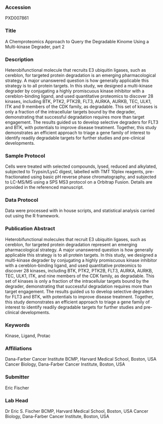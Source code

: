 ### Accession
PXD007861

### Title
A Chemproteomics Approach to Query the Degradable Kinome Using a Multi-kinase Degrader, part 2

### Description
Heterobifunctional molecule that recruits E3 ubiquitin ligases, such as cereblon, for targeted protein degradation is an emerging pharmacological strategy. A major unanswered question is how generally applicable this strategy is to all protein targets. In this study, we designed a multi-kinase degrader by conjugating a highly promiscuous kinase inhibitor with a cereblon-binding ligand, and used quantitative proteomics to discover 28 kinases, including BTK, PTK2, PTK2B, FLT3, AURKA, AURKB, TEC, ULK1, ITK and 9 members of the CDK family, as degradable. This set of kinases is only a fraction of the intracellular targets bound by the degrader, demonstrating that successful degradation requires more than target engagement. The results guided us to develop selective degraders for FLT3 and BTK, with potentials to improve disease treatment. Together, this study demonstrates an efficient approach to triage a gene family of interest to identify readily degradable targets for further studies and pre-clinical developments.

### Sample Protocol
Cells were treated with selected compounds, lysed, reduced and alkylated, subjected to Trypsin/LysC digest, labelled with TMT 10plex reagents, pre-fractionated using basic pH reverse phase chromatography, and subjected to LC-MS/MS using a SPS MS3 protocol on a Orbitrap Fusion. Details are provided in the referenced manuscript.

### Data Protocol
Data were processed with in house scripts, and statistical analysis carried out using the R framework.

### Publication Abstract
Heterobifunctional molecules that recruit E3 ubiquitin ligases, such as cereblon, for targeted protein degradation represent an emerging pharmacological strategy. A major unanswered question is how generally applicable this strategy is to all protein targets. In this study, we designed a multi-kinase degrader by conjugating a highly promiscuous kinase inhibitor with a cereblon-binding ligand, and used quantitative proteomics to discover 28 kinases, including BTK, PTK2, PTK2B, FLT3, AURKA, AURKB, TEC, ULK1, ITK, and nine members of the CDK family, as degradable. This set of kinases is only a fraction of the intracellular targets bound by the degrader, demonstrating that successful degradation requires more than target engagement. The results guided us to develop selective degraders for FLT3 and BTK, with potentials to improve disease treatment. Together, this study demonstrates an efficient approach to triage a gene family of interest to identify readily degradable targets for further studies and pre-clinical developments.

### Keywords
Kinase, Ligand, Protac

### Affiliations
Dana-Farber Cancer Institute
BCMP, Harvard Medical School, Boston, USA Cancer Biology, Dana-Farber Cancer Institute, Boston, USA

### Submitter
Eric Fischer

### Lab Head
Dr Eric S. Fischer
BCMP, Harvard Medical School, Boston, USA Cancer Biology, Dana-Farber Cancer Institute, Boston, USA


